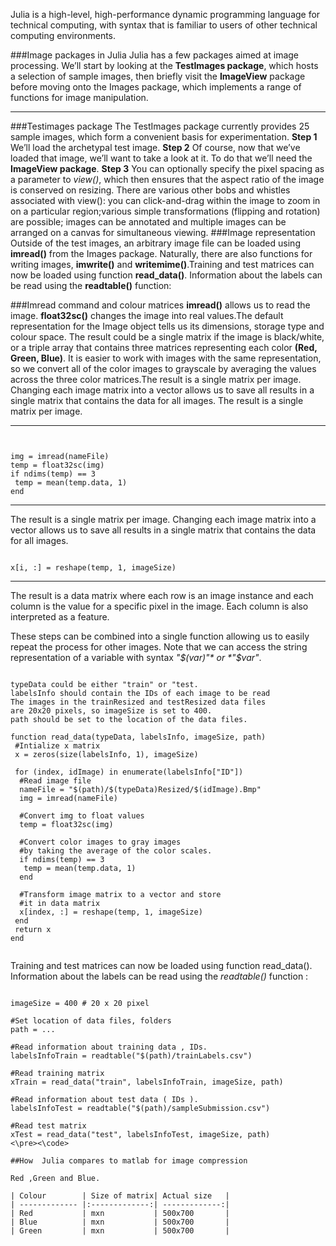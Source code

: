 
Julia is a high-level, high-performance dynamic programming language for technical computing, with syntax that is familiar to users of other technical computing environments.

###Image packages in Julia 
Julia has a few packages aimed at image processing. We’ll start by looking at the **TestImages package**, which hosts a selection of sample images, then briefly visit the **ImageView** package before moving onto the Images package, which implements a range of functions for image manipulation.
***
###Testimages package
The TestImages package currently provides 25 sample images, which form a convenient basis for experimentation.
**Step 1**
We’ll load the archetypal test image.
**Step 2**
Of course, now that we’ve loaded that image, we’ll want to take a look at it. To do that we’ll need the **ImageView package**.
**Step 3**
You can optionally specify the pixel spacing as a parameter to *view()*, which then ensures that the aspect ratio of the image is conserved on resizing. There are various other bobs and whistles associated with view(): you can click-and-drag within the image to zoom in on a particular region;various simple transformations (flipping and rotation) are possible; images can be annotated and multiple images can be arranged on a canvas for simultaneous viewing.
###Image representation
Outside of the test images, an arbitrary image file can be loaded using **imread()** from the Images package. Naturally, there are also functions for writing images, **imwrite()** and **writemime()**.Training and test matrices can now be loaded using function **read_data()**. Information about the labels can be read using the **readtable()** function:

###Imread command and colour matrices
**imread()** allows us to read the image. **float32sc()** changes the image into real values.The default representation for the Image object tells us its dimensions, storage type and colour space. The result could be a single matrix if the image is black/white, or a triple array that contains three matrices representing each color **(Red, Green, Blue)**. 
It is easier to work with images with the same representation, so we convert all of the color images to grayscale by averaging the values across the three color matrices.The result is a single matrix per image. Changing each image matrix into a vector allows us to save all results in a single matrix that contains the data for all images. The result is a single matrix per image. 


***

<pre><code>

img = imread(nameFile)
temp = float32sc(img)
if ndims(temp) == 3
 temp = mean(temp.data, 1)
end
</code></pre>
 ***
The result is a single matrix per image. Changing each image matrix into a vector allows us to save all results in a single matrix that contains the data for all images.
<pre><code>
x[i, :] = reshape(temp, 1, imageSize)
</code></pre>

***
The result is a data matrix where each row is an image instance and each column is the value for a specific pixel in the image. Each column is also interpreted as a feature.

These steps can be combined into a single function allowing us to easily repeat the process for other images. Note that we can access the string representation of a variable with syntax *"$(var)"* or *"$var"*.


<pre><code>
typeData could be either "train" or "test.
labelsInfo should contain the IDs of each image to be read
The images in the trainResized and testResized data files
are 20x20 pixels, so imageSize is set to 400.
path should be set to the location of the data files.

function read_data(typeData, labelsInfo, imageSize, path)
 #Intialize x matrix
 x = zeros(size(labelsInfo, 1), imageSize)

 for (index, idImage) in enumerate(labelsInfo["ID"]) 
  #Read image file 
  nameFile = "$(path)/$(typeData)Resized/$(idImage).Bmp"
  img = imread(nameFile)

  #Convert img to float values 
  temp = float32sc(img)

  #Convert color images to gray images
  #by taking the average of the color scales. 
  if ndims(temp) == 3
   temp = mean(temp.data, 1)
  end
    
  #Transform image matrix to a vector and store 
  #it in data matrix 
  x[index, :] = reshape(temp, 1, imageSize)
 end 
 return x
end

</pre></code>

Training and test matrices can now be loaded using function read_data(). Information about the labels can be read using the *readtable()* function :

<pre><code>
imageSize = 400 # 20 x 20 pixel

#Set location of data files, folders
path = ...

#Read information about training data , IDs.
labelsInfoTrain = readtable("$(path)/trainLabels.csv")

#Read training matrix
xTrain = read_data("train", labelsInfoTrain, imageSize, path)

#Read information about test data ( IDs ).
labelsInfoTest = readtable("$(path)/sampleSubmission.csv")

#Read test matrix
xTest = read_data("test", labelsInfoTest, imageSize, path)
<\pre><\code>

##How  Julia compares to matlab for image compression

Red ,Green and Blue.

| Colour        | Size of matrix| Actual size   |
| ------------- |:-------------:| -------------:|
| Red           | mxn           | 500x700       |
| Blue          | mxn           | 500x700       |
| Green         | mxn           | 500x700       |
